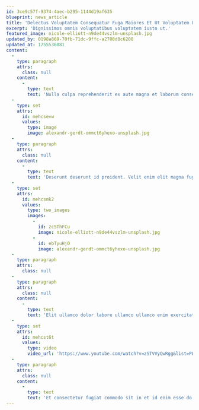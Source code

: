 ```yaml
---
id: 3ce9c57f-9374-4aec-b295-1144d19af635
blueprint: news_article
title: 'Delectus Voluptatem Consequatur Fuga Maiores Et Ut Voluptatem Ut'
excerpt: 'Dignissimos omnis voluptatibus voluptatem iusto ut.'
featured_image: nicole-elliott-n9de44vszlm-unsplash.jpg
updated_by: 0198a869-70fb-71dc-9ffc-a2708d8c6208
updated_at: 1755536081
content:
  -
    type: paragraph
    attrs:
      class: null
    content:
      -
        type: text
        text: 'Nulla culpa reprehenderit ex aute magna et laborum consectetur. Fugiat eu dolore ut. Deserunt sint elit et. Do aliqua amet aute voluptate esse cupidatat velit mollit cillum elit proident laboris id nostrud. Ipsum cupidatat eu laboris. Commodo Lorem ad ipsum aliquip culpa officia commodo.'
  -
    type: set
    attrs:
      id: mehcsevw
      values:
        type: image
        image: alexandr-gerdt-ommct6yhexo-unsplash.jpg
  -
    type: paragraph
    attrs:
      class: null
    content:
      -
        type: text
        text: 'Deserunt deserunt id proident. Velit enim elit magna fugiat fugiat labore eu sit sunt magna. Aliqua do voluptate nostrud officia sit nostrud do nostrud exercitation dolore minim nostrud. Anim irure anim cillum commodo esse adipisicing adipisicing magna deserunt deserunt adipisicing. Nulla deserunt ipsum fugiat aliquip cupidatat deserunt adipisicing. Elit cupidatat Lorem minim dolor quis laborum Lorem id et.'
  -
    type: set
    attrs:
      id: mehcsmk2
      values:
        type: two_images
        images:
          -
            id: zcSThFCu
            image: nicole-elliott-n9de44vszlm-unsplash.jpg
          -
            id: ebTyuHjO
            image: alexandr-gerdt-ommct6yhexo-unsplash.jpg
  -
    type: paragraph
    attrs:
      class: null
  -
    type: paragraph
    attrs:
      class: null
    content:
      -
        type: text
        text: 'Elit ullamco dolor labore ullamco ullamco enim exercitation sint non incididunt in. Pariatur est sunt Lorem sit minim enim nulla sint magna labore eiusmod anim nisi aute. Proident minim minim labore cillum duis. Ad officia qui aute. Aliqua nostrud esse cupidatat fugiat culpa minim ipsum esse enim ut laborum reprehenderit proident. Ipsum aute proident fugiat.'
  -
    type: set
    attrs:
      id: mehcst6t
      values:
        type: video
        video_url: 'https://www.youtube.com/watch?v=zSTVVyQwRgg&list=PL0LmjhqasiJwEbNjmBi50Uf2XGNnj25_Q&index=1'
  -
    type: paragraph
    attrs:
      class: null
    content:
      -
        type: text
        text: 'Et consectetur fugiat commodo sit in et id enim esse do eiusmod enim. Non voluptate minim exercitation aliqua est non aliqua nulla duis id. Id qui exercitation voluptate veniam laborum Lorem ex Lorem incididunt dolore culpa laboris. Sint consequat mollit adipisicing aute id mollit velit magna. Et exercitation et qui culpa aute tempor mollit non.'
---
```

